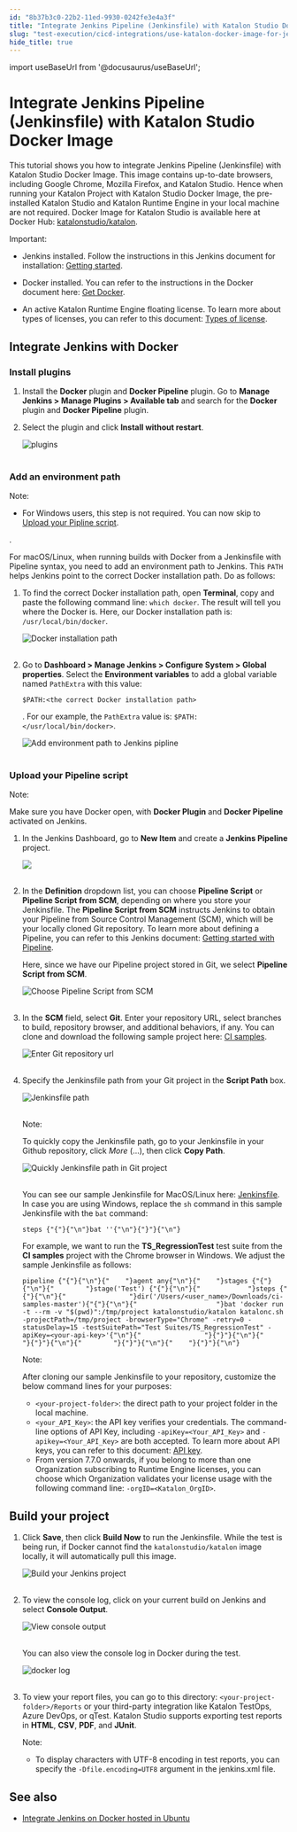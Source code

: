 ```yaml
---
id: "8b37b3c0-22b2-11ed-9930-0242fe3e4a3f"
title: "Integrate Jenkins Pipeline (Jenkinsfile) with Katalon Studio Docker Image"
slug: "test-execution/cicd-integrations/use-katalon-docker-image-for-jenkins-integration/integrate-jenkins-pipeline-jenkinsfile-with-katalon-studio-docker-image"
hide_title: true
---
```

import useBaseUrl from '@docusaurus/useBaseUrl';


# <a id="id" class="anchor_top_offset"/><a id="ariaid-title1" class="anchor_top_offset"/>Integrate Jenkins Pipeline (Jenkinsfile) with Katalon Studio Docker Image

<p xmlns="http://www.w3.org/1999/xhtml" className="p">This tutorial shows you how to integrate Jenkins Pipeline   (Jenkinsfile) with Katalon Studio Docker Image. This image contains   up-to-date browsers, including Google Chrome, Mozilla Firefox, and   Katalon Studio. Hence when running your Katalon Project with   Katalon Studio Docker Image, the pre-installed Katalon Studio and   Katalon Runtime Engine in your local machine are not required.   Docker Image for Katalon Studio is available here at Docker Hub: <a className="xref j-external-link" href="https://hub.docker.com/r/katalonstudio/katalon/" target="_blank">katalonstudio/katalon</a>.</p> 
<div xmlns="http://www.w3.org/1999/xhtml" className="note important note_important"><span className="note__title">Important:</span> 
  <ul className="ul"><li className="li"><p className="p">Jenkins installed. Follow the instructions in
        this Jenkins document for installation: <a className="xref j-external-link" href="https://www.jenkins.io/doc/book/installing/" target="_blank">Getting
          started</a>. </p></li><li className="li"><p className="p">Docker installed. You can refer to the instructions
        in the Docker document here: <a className="xref j-external-link" href="https://docs.docker.com/get-docker/" target="_blank">Get Docker</a>. </p></li><li className="li"><p className="p">An
        active Katalon Runtime Engine floating license. To learn more about
        types of licenses, you can refer to this document: <a className="xref" href="/administration/katalon-studio-enterprise-and-katalon-runtime-engine-license/license-overview">Types
          of license</a>.</p></li></ul>
</div>
    

## <a id="id_1" class="anchor_top_offset"/>Integrate Jenkins with Docker

    
          

### <a id="id_2" class="anchor_top_offset"/>Install plugins

<ol xmlns="http://www.w3.org/1999/xhtml" className="ol"><li className="li">Install the <strong className="ph b">Docker</strong> plugin and <strong className="ph b">Docker Pipeline</strong> plugin. Go to <strong className="ph b">Manage Jenkins &gt; Manage Plugins &gt; Available tab</strong> and search for the <strong className="ph b">Docker</strong> plugin and <strong className="ph b">Docker Pipeline</strong> plugin.</li><li className="li">     <p className="p">Select the plugin and click <strong className="ph b">Install without restart</strong>.</p>     <p className="p"> <img className="image" src={useBaseUrl("https://github.com/katalon-studio/docs-images/raw/master/katalon-studio/docs/jenkins-docker/plugins.png")} alt="plugins" /><br /><br />     </p></li></ol> 

### <a id="concept-6421" class="anchor_top_offset"/>Add an environment path

<div xmlns="http://www.w3.org/1999/xhtml" className="note note note_note"><span className="note__title">Note:</span> 
  <div className="p"><ul className="ul"><li className="li">
        <p className="p">For Windows users, this step is not required. You can now skip to <a className="xref j-external-link" href="https://docs.katalon.com/katalon-studio/docs/jenkins-pipeline-docker.html#upload-your-pipeline-script" target="_blank"><span className="ph">Upload your Pipline script</span></a>.</p>
      </li></ul>.</div></div>
<p xmlns="http://www.w3.org/1999/xhtml" className="p">For macOS/Linux, when running builds with Docker from a Jenkinsfile with Pipeline syntax, you need to add an environment path to Jenkins. This <code className="ph codeph">PATH</code> helps Jenkins point to the correct Docker installation path. Do as follows:</p> 
<ol xmlns="http://www.w3.org/1999/xhtml" className="ol"><li className="li">     <p className="p">To find the correct Docker installation path, open <strong className="ph b">Terminal</strong>, copy and paste the following command line: <code className="ph codeph">which docker</code>. The result will tell you where the Docker is. Here, our Docker installation path is: <code className="ph codeph">/usr/local/bin/docker</code>.</p>     <p className="p"> <img className="image" src={useBaseUrl("https://github.com/katalon-studio/docs-images/raw/master/katalon-studio/docs/jenkins-plugin-windows/KS-JENKINS-Docker-installation-path-2.png")} alt="Docker installation path" /><br /><br />     </p>   </li><li className="li">     <div className="p">Go to <strong className="ph b">Dashboard &gt; Manage Jenkins &gt; Configure System &gt; Global properties</strong>. Select the <strong className="ph b">Environment variables</strong> to add a global variable named <code className="ph codeph">PathExtra</code> with this value: <pre className="pre codeblock"><code>$PATH:&lt;the correct Docker installation path&gt;</code></pre>. For our example, the <code className="ph codeph">PathExtra</code> value is: <code className="ph codeph">$PATH:&lt;/usr/local/bin/docker&gt;</code>.</div>     <p className="p"> <img className="image" src={useBaseUrl("https://github.com/katalon-studio/docs-images/raw/master/katalon-studio/docs/jenkins-plugin-windows/KS-JENKINS-add%20env-path-to-jenkins.png")} alt="Add environment path to Jenkins pipline" /><br /><br />     </p>   </li></ol> 

### <a id="id_4" class="anchor_top_offset"/>Upload your Pipeline script

<div xmlns="http://www.w3.org/1999/xhtml" className="note note note_note"><span className="note__title">Note:</span> 
  <p className="p">Make sure you have Docker open, with <strong className="ph b">Docker
      Plugin</strong> and <strong className="ph b">Docker Pipeline</strong> activated on
    Jenkins.</p></div>
<ol xmlns="http://www.w3.org/1999/xhtml" className="ol"><li className="li">     <p className="p">In the Jenkins Dashboard, go to <strong className="ph b">New Item</strong> and       create a <strong className="ph b">Jenkins Pipeline</strong> project.</p>     <p className="p">       <img className="image" src={useBaseUrl("https://github.com/katalon-studio/docs-images/raw/master/katalon-studio/docs/jenkins-plugin-windows/create-pipeline.png")} /><br /><br />     </p>   </li><li className="li">     <p className="p">In the <strong className="ph b">Definition</strong> dropdown list, you can choose       <strong className="ph b">Pipeline Script</strong> or <strong className="ph b">Pipeline Script from         SCM</strong>, depending on where you store your Jenkinsfile. The       <strong className="ph b">Pipeline Script from SCM</strong> instructs Jenkins to       obtain your Pipeline from Source Control Management (SCM), which       will be your locally cloned Git repository. To learn more about       defining a Pipeline, you can refer to this Jenkins document: <a className="xref j-external-link" href="https://www.jenkins.io/doc/book/pipeline/getting-started/#defining-a-pipeline-in-scm" target="_blank">Getting         started with Pipeline</a>.</p>     <p className="p">Here, since we have our Pipeline project stored in Git, we       select <strong className="ph b">Pipeline Script from SCM</strong>.</p>     <p className="p">       <img className="image" src={useBaseUrl("https://github.com/katalon-studio/docs-images/raw/master/katalon-studio/docs/jenkins-plugin-windows/git.png")} alt="Choose Pipeline Script from SCM" /><br /><br />     </p>   </li><li className="li">     <p className="p">In the <strong className="ph b">SCM</strong> field, select <strong className="ph b">Git</strong>.       Enter your repository URL, select branches to build, repository       browser, and additional behaviors, if any. You can clone and       download the following sample project here: <a className="xref j-external-link" href="https://github.com/katalon-studio-samples/ci-samples" target="_blank">CI         samples</a>.</p>     <p className="p">       <img className="image" src={useBaseUrl("https://github.com/katalon-studio/docs-images/raw/master/katalon-studio/docs/jenkins-plugin-windows/KS-JENKINS-Add-Git-url-in-pipline-from-SCM.png")} alt="Enter Git repository url" /><br /><br />     </p>   </li><li className="li">     <p className="p">Specify the Jenkinsfile path from your Git project in the       <strong className="ph b">Script Path</strong> box.</p>     <p className="p">       <img className="image" src={useBaseUrl("https://github.com/katalon-studio/docs-images/raw/master/katalon-studio/docs/jenkins-plugin-windows/KS-JENKINS-Add-Jenkinspath-2.png")} alt="Jenkinsfile path" /><br /><br />     </p>     <div className="note note note_note"><span className="note__title">Note:</span>        <p className="p">To quickly copy the Jenkinsfile path, go to your Jenkinsfile in         your Github repository, click <em className="ph i">More</em> (...), then click         <strong className="ph b">Copy Path</strong>.</p>       <p className="p">         <img className="image" src={useBaseUrl("https://github.com/katalon-studio/docs-images/raw/master/katalon-studio/docs/jenkins-plugin-windows/KS-JENKINS-Quickly-go-to-Jenkins-file-in-Git.png")} alt="Quickly Jenkinsfile path in Git project" /><br /><br />       </p>     </div>     <p className="p">You can see our sample Jenkinsfile for MacOS/Linux here: <a className="xref j-external-link" href="https://github.com/katalon-studio-samples/ci-samples/blob/master/Jenkinsfile" target="_blank">Jenkinsfile</a>.       In case you are using Windows, replace the <code className="ph codeph">sh</code> command       in this sample Jenkinsfile with the <code className="ph codeph">bat</code> command:</p>     <pre className="pre codeblock"><code>steps {"{"}{"\n"}bat ''{"\n"}{"}"}{"\n"}</code></pre>     <p className="p">For example, we want to run the       <strong className="ph b">TS_RegressionTest</strong> test suite from the <strong className="ph b">CI         samples</strong> project with the Chrome browser in Windows. We       adjust the sample Jenkinsfile as follows:</p>     <pre className="pre codeblock"><code>pipeline {"{"}{"\n"}{"    "}agent any{"\n"}{"    "}stages {"{"}{"\n"}{"        "}stage('Test') {"{"}{"\n"}{"            "}steps {"{"}{"\n"}{"                "}dir('/Users/&lt;user_name&gt;/Downloads/ci-samples-master'){"{"}{"\n"}{"                    "}bat 'docker run -t --rm -v "$(pwd)":/tmp/project katalonstudio/katalon katalonc.sh -projectPath=/tmp/project -browserType="Chrome" -retry=0 -statusDelay=15 -testSuitePath="Test Suites/TS_RegressionTest" -apiKey=&lt;your-api-key&gt;'{"\n"}{"                "}{"}"}{"\n"}{"            "}{"}"}{"\n"}{"        "}{"}"}{"\n"}{"    "}{"}"}{"\n"}</code></pre>     <div className="note note note_note"><span className="note__title">Note:</span>        <p className="p">After cloning our sample Jenkinsfile to your repository,         customize the below command lines for your purposes:</p>       <ul className="ul"><li className="li">           <code className="ph codeph">&lt;your-project-folder&gt;</code>: the direct path to           your project folder in the local machine.</li><li className="li">           <code className="ph codeph">&lt;your_API_Key&gt;</code>: the API key verifies your           credentials. The command-line options of API Key, including           <code className="ph codeph">-apiKey=&lt;Your_API_Key&gt;</code> and           <code className="ph codeph">-apikey=&lt;Your_API_Key&gt;</code> are both accepted. To           learn more about API keys, you can refer to this document: <a className="xref" href="/administration/settings/katalon-api-key-in-katalon-testops">API             key</a>.</li><li className="li">From version 7.7.0 onwards, if you belong to more than one           Organization subscribing to Runtime Engine licenses, you can choose           which Organization validates your license usage with the following           command line: <code className="ph codeph">-orgID=&lt;Katalon_OrgID&gt;</code>.</li></ul>     </div>   </li></ol> 

## <a id="id_5" class="anchor_top_offset"/>Build your project

<ol xmlns="http://www.w3.org/1999/xhtml" className="ol"><li className="li">     <p className="p">Click <strong className="ph b">Save</strong>, then click <strong className="ph b">Build         Now</strong> to run the Jenkinsfile. While the test is being run,       if Docker cannot find the <code className="ph codeph">katalonstudio/katalon</code> image       locally, it will automatically pull this image.</p>     <p className="p">       <img className="image" src={useBaseUrl("https://github.com/katalon-studio/docs-images/raw/master/katalon-studio/docs/jenkins-plugin-windows/KS-JENKINS-Build-now.png")} alt="Build your Jenkins project" /><br /><br />     </p>   </li><li className="li">     <p className="p">To view the console log, click on your current build on Jenkins       and select <strong className="ph b">Console Output</strong>.</p>     <p className="p">       <img className="image" src={useBaseUrl("https://github.com/katalon-studio/docs-images/raw/master/katalon-studio/docs/jenkins-plugin-windows/KS-JENKINS-pipeline-console-output-2.png")} alt="View console output" /><br /><br />     </p>     <p className="p">You can also view the console log in Docker during the test.</p>     <p className="p">       <img className="image" src={useBaseUrl("https://github.com/katalon-studio/docs-images/raw/master/katalon-studio/docs/jenkins-docker/docker-log.png")} alt="docker log" /><br /><br />     </p>   </li><li className="li">     <p className="p">To view your report files, you can go to this directory:       <code className="ph codeph">&lt;your-project-folder&gt;/Reports</code> or your       third-party integration like Katalon TestOps, Azure DevOps, or       qTest. Katalon Studio supports exporting test reports in       <strong className="ph b">HTML</strong>, <strong className="ph b">CSV</strong>, <strong className="ph b">PDF</strong>,       and <strong className="ph b">JUnit</strong>.</p><div className="p"><div className="note note note_note"><span className="note__title">Note:</span> <ul className="ul"><li className="li"><p className="p">To display characters with UTF-8 encoding  in test reports, you can specify the <code className="ph codeph">-Dfile.encoding=UTF8</code> argument in the jenkins.xml file.</p></li></ul></div></div>   </li></ol> 
    

## <a id="id_6" class="anchor_top_offset"/>See also

    
      
<ul xmlns="http://www.w3.org/1999/xhtml" className="ul">   <li className="li">     <a className="xref" href="/test-execution/cicd-integrations/use-katalon-docker-image-for-jenkins-integration/integrate-jenkins-on-docker-hosted-in-ubuntu#id_2">Integrate       Jenkins on Docker hosted in Ubuntu</a>   </li> </ul> 
    
  
